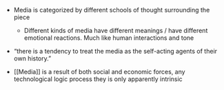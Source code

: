 - Media is categorized by different schools of thought surrounding the piece
	- Different kinds of media have different meanings / have different emotional reactions. Much like human interactions and tone

- “there is a tendency to treat the media as the self-acting agents of their own history.”

- [[Media]] is a result of both social and economic forces, any technological logic process they is only apparently intrinsic